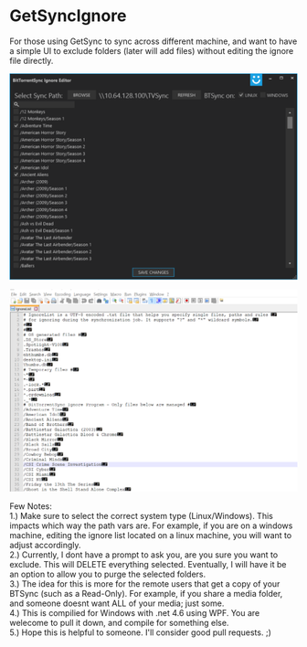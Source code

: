 # GetSyncIgnore
For those using GetSync to sync across different machine, and want to have a simple UI to exclude folders (later will add files) without editing the ignore file directly. 


![alt text](https://raw.githubusercontent.com/TWhidden/GetSyncIgnore/master/Images/ui.png "Main UI")


![alt text](https://raw.githubusercontent.com/TWhidden/GetSyncIgnore/master/Images/IgnoreList.png "Resulting IgnoreList")

Few Notes:   
1.) Make sure to select the correct system type (Linux/Windows). This impacts which way the path vars are.  For example, if you are on a windows machine, editing the ignore list located on a linux machine, you will want to adjust accordingly.  
2.) Currently, I dont have a prompt to ask you, are you sure you want to exclude.  This will DELETE everything selected. Eventually, I will have it be an option to allow you to purge the selected folders.  
3.) The idea for this is more for the remote users that get a copy of your BTSync (such as a Read-Only). For example, if you share a media folder, and someone doesnt want ALL of your media; just some.   
4.) This is compilied for Windows with .net 4.6 using WPF.  You are welecome to pull it down, and compile for something else.  
5.) Hope this is helpful to someone. I'll consider good pull requests. ;)  
